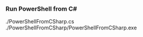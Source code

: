 ### Run PowerShell from C#

./PowerShellFromCSharp.cs
./PowerShellFromCSharp/PowerShellFromCSharp.exe